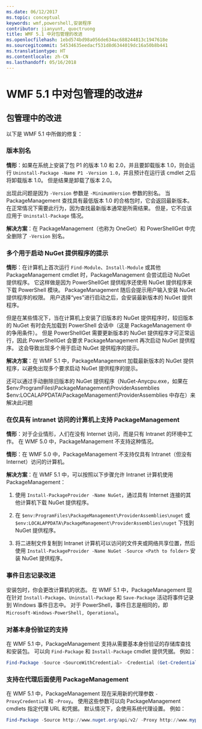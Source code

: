 ```yaml
---
ms.date: 06/12/2017
ms.topic: conceptual
keywords: wmf,powershell,安装程序
contributor: jianyunt, quoctruong
title: WMF 5.1 中对包管理的改进
ms.openlocfilehash: 1ebd574bd98a056de634ac688244813c1947618e
ms.sourcegitcommit: 54534635eedacf531d8d6344019dc16a50b8b441
ms.translationtype: HT
ms.contentlocale: zh-CN
ms.lasthandoff: 05/16/2018
---
```

# <a name="improvements-to-package-management-in-wmf-51"></a>WMF 5.1 中对包管理的改进#

## <a name="improvements-in-packagemanagement"></a>包管理中的改进 ##
以下是 WMF 5.1 中所做的修复：

### <a name="version-alias"></a>版本别名

**情形**：如果在系统上安装了包 P1 的版本 1.0 和 2.0，并且要卸载版本 1.0，则会运行 `Uninstall-Package -Name P1 -Version 1.0`，并且预计在运行该 cmdlet 之后将卸载版本 1.0。 但是结果是卸载了版本 2.0。

出现此问题是因为 `-Version` 参数是 `-MinimumVersion` 参数的别名。 当 PackageManagement 查找具有最低版本 1.0 的合格包时，它会返回最新版本。 在正常情况下需要此行为，因为查找最新版本通常是所需结果。 但是，它不应该应用于 `Uninstall-Package` 情况。

**解决方案**：在 PackageManagement（也称为 OneGet）和 PowerShellGet 中完全删除了 `-Version` 别名。

### <a name="multiple-prompts-for-bootstrapping-the-nuget-provider"></a>多个用于启动 NuGet 提供程序的提示

**情形**：在计算机上首次运行 `Find-Module`、`Install-Module` 或其他 PackageManagement cmdlet 时，PackageManagement 会尝试启动 NuGet 提供程序。 它这样做是因为 PowerShellGet 提供程序还使用 NuGet 提供程序来下载 PowerShell 模块。 PackageManagement 随后会提示用户输入安装 NuGet 提供程序的权限。 用户选择“yes”进行启动之后，会安装最新版本的 NuGet 提供程序。

但是在某些情况下，当在计算机上安装了旧版本的 NuGet 提供程序时，较旧版本的 NuGet 有时会先加载到 PowerShell 会话中（这是 PackageManagement 中的争用条件）。 但是 PowerShellGet 需要更新版本的 NuGet 提供程序才可正常运行，因此 PowerShellGet 会要求 PackageManagement 再次启动 NuGet 提供程序。 这会导致出现多个用于启动 NuGet 提供程序的提示。

**解决方案**：在 WMF 5.1 中，PackageManagement 加载最新版本的 NuGet 提供程序，以避免出现多个要求启动 NuGet 提供程序的提示。

还可以通过手动删除旧版本的 NuGet 提供程序（NuGet-Anycpu.exe，如果在 $env:ProgramFiles\PackageManagement\ProviderAssemblies $env:LOCALAPPDATA\PackageManagement\ProviderAssemblies 中存在）来解决此问题


### <a name="support-for-packagemanagement-on-computers-with-intranet-access-only"></a>在仅具有 intranet 访问的计算机上支持 PackageManagement

**情形**：对于企业情形，人们在没有 Internet 访问，而是只有 Intranet 的环境中工作。 在 WMF 5.0 中，PackageManagement 不支持这种情况。

**情形**：在 WMF 5.0 中，PackageManagement 不支持仅具有 Intranet（但没有 Internet）访问的计算机。

**解决方案**：在 WMF 5.1 中，可以按照以下步骤允许 Intranet 计算机使用 PackageManagement：

1. 使用 `Install-PackageProvider -Name NuGet`，通过具有 Internet 连接的其他计算机下载 NuGet 提供程序。

2. 在 `$env:ProgramFiles\PackageManagement\ProviderAssemblies\nuget` 或 `$env:LOCALAPPDATA\PackageManagement\ProviderAssemblies\nuget` 下找到 NuGet 提供程序。

3. 将二进制文件复制到 Intranet 计算机可以访问的文件夹或网络共享位置，然后使用 `Install-PackageProvider -Name NuGet -Source <Path to folder>` 安装 NuGet 提供程序。


### <a name="event-logging-improvements"></a>事件日志记录改进

安装包时，你会更改计算机的状态。 在 WMF 5.1 中，PackageManagement 现在针对 `Install-Package`、`Uninstall-Package` 和 `Save-Package` 活动将事件记录到 Windows 事件日志中。 对于 PowerShell，事件日志是相同的，即 `Microsoft-Windows-PowerShell, Operational`。

### <a name="support-for-basic-authentication"></a>对基本身份验证的支持

在 WMF 5.1 中，PackageManagement 支持从需要基本身份验证的存储库查找和安装包。 可以向 `Find-Package` 和 `Install-Package` cmdlet 提供凭据。 例如：

``` PowerShell
Find-Package -Source <SourceWithCredential> -Credential (Get-Credential)
```
### <a name="support-for-using-packagemanagement-behind-a-proxy"></a>支持在代理后面使用 PackageManagement

在 WMF 5.1 中，PackageManagement 现在采用新的代理参数 `-ProxyCredential` 和 `-Proxy`。 使用这些参数可以向 PackageManagement cmdlets 指定代理 URL 和凭据。 默认情况下，会使用系统代理设置。 例如：

``` PowerShell
Find-Package -Source http://www.nuget.org/api/v2/ -Proxy http://www.myproxyserver.com -ProxyCredential (Get-Credential)
```
